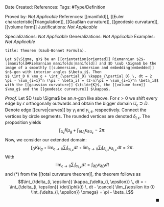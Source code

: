 <div class="topSpace"></div>

Date Created: 
References: 
Tags: #Type/Definition

Proved by: <i>Not Applicable</i>
References: [[manifold]], [[Euler characteristic|Triangulation]], [[Gaußian curvature]], [[geodesic curvature]], [[volume form]]
Justifications: <i>Not Applicable</i>

Specializations: <i>Not Applicable</i>
Generalizations: <i>Not Applicable</i>
Examples: <i>Not Applicable</i>

``` ad-Theorem
title: Theorem (Gauß-Bonnet Formula).

Let $(\Sigma, g)$ be an [[orientation|oriented]] Riemannian $2$-[[manifold#Riemannian manifolds|manifold]] and $D \sub \Sigma$ be the image of a smoothly [[submersion, immersion and embedding|embedded]] $n$-gon with interior angles $\beta_i$. Then
$$ \int_D K \mu_g + \int_{\partial_D} \kappa_{\partial D} \, dt = 2 \pi - \sum_{i=1}^n (\pi - \beta_i) = (2-n)\pi + \sum_{i=1}^n \beta_i$$
with the [[gaussian curvature]] $\tilde{K}$, the [[volume form]] $\mu_g$ and the [[geodesic curvature]] $\kappa$.
```

<i>Proof.</i>
Let $D \sub \Sigma$ be an $n$-gon like above. For $\epsilon > 0$ we shift every edge by $\epsilon$ orthogonally outwards and obtain the bigger domain $U_\epsilon \supseteq D$. Denote edge [[curve|curves]] by $\gamma_i$ and $\gamma_{i, \epsilon}$, respectively. Connect the vertices by circle segments. The rounded vertices are denoted $\delta_{i, \epsilon}$. The proposition yields $$\int_{U_\epsilon} K \mu_g + \int_{\partial U_\epsilon} \kappa_{\partial U_\epsilon} = 2\pi.$$ Now, we consider our extended domain: $$\int_D K \mu_g + \lim_{\epsilon \to 0} \sum_i \int_{\gamma_{i, \epsilon}} dt + \lim_{\epsilon \to 0} \sum_i \int_{\delta_{i, \epsilon}} \kappa_{\delta_{i, \epsilon}} \, dt = 2 \pi.$$ With $$\lim_{\epsilon \to 0} \sum_i \int_{\gamma_{i, \epsilon}} dt = \int_{\partial D} \kappa_{\partial D} dt$$ and $(\ast)$ from the [[total curvature theorem]], the theorem follows as $$\int_{\delta_{i, \epsilon}} \kappa_{\delta_{i, \epsilon}} \, dt = - \int_{\delta_{i, \epsilon}} \dot{\phi}(t) \, dt - \cancel{ \lim_{\epsilon \to 0} \int_{\delta_{i, \epsilon}} \omega} = \pi - \beta_i.$$
<span style="float:right;">$\blacksquare$</span>
